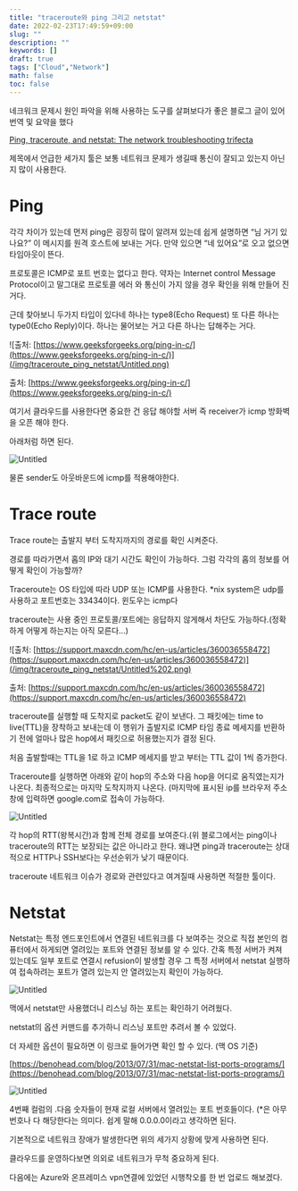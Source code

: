 ```yaml
---
title: "traceroute와 ping 그리고 netstat"
date: 2022-02-23T17:49:59+09:00
slug: ""
description: ""
keywords: []
draft: true
tags: ["Cloud","Network"]
math: false
toc: false
---
```




네크워크 문제시 원인 파악을 위해 사용하는 도구를 살펴보다가 좋은 블로그 글이 있어 번역 및 요약을 했다

[Ping, traceroute, and netstat: The network troubleshooting trifecta](https://www.redhat.com/sysadmin/ping-traceroute-netstat)

제목에서 언급한 세가지 툴은 보통 네트워크 문제가 생길때 통신이 잘되고 있는지 아닌지 많이 사용한다. 

# Ping

각각 차이가 있는데 먼저 ping은 굉장히 많이 알려져 있는데 쉽게 설명하면 “님 거기 있나요?” 이 메시지를 원격 호스트에 보내는 거다. 만약 있으면 “네 있어요”로 오고 없으면 타임아웃이 뜬다. 

프로토콜은 ICMP로 포트 번호는 없다고 한다. 약자는 Internet control Message Protocol이고 말그대로 프로토콜 에러 와 통신이 가지 않을 경우 확인을 위해 만들어 진거다.

근데 찾아보니 두가지 타입이 있다네 하나는 type8(Echo Request) 또 다른 하나는 type0(Echo Reply)이다. 하나는 물어보는 거고 다른 하나는 답해주는 거다.

![출처: [https://www.geeksforgeeks.org/ping-in-c/](https://www.geeksforgeeks.org/ping-in-c/)](/img/traceroute_ping_netstat/Untitled.png)

출처: [https://www.geeksforgeeks.org/ping-in-c/](https://www.geeksforgeeks.org/ping-in-c/)

여기서 클라우드를 사용한다면 중요한 건 응답 해야할 서버 즉 receiver가 icmp 방화벽을 오픈 해야 한다.

아래처럼 하면 된다.

![Untitled](/img/traceroute_ping_netstat/Untitled1.png)

물론 sender도 아웃바운드에 icmp를 적용해야한다.

# **Trace route**

Trace route는 출발지 부터 도착지까지의 경로를 확인 시켜준다. 

경로를 따라가면서 홉의 IP와 대기 시간도 확인이 가능하다. 그럼 각각의 홉의 정보를 어떻게 확인이 가능할까?

Traceroute는 OS 타입에 따라 UDP 또는 ICMP를 사용한다. *nix system은 udp를 사용하고 포트번호는 33434이다. 윈도우는 icmp다 

traceroute는 사용 중인 프로토콜/포트에는 응답하지 않게해서 차단도 가능하다.(정확하게 어떻게 하는지는 아직 모른다...)

![출처: [https://support.maxcdn.com/hc/en-us/articles/360036558472](https://support.maxcdn.com/hc/en-us/articles/360036558472)](/img/traceroute_ping_netstat/Untitled%202.png)

출처: [https://support.maxcdn.com/hc/en-us/articles/360036558472](https://support.maxcdn.com/hc/en-us/articles/360036558472)

traceroute를 실행할 때  도착지로 packet도 같이 보낸다. 그 패킷에는 time to live(TTL)을 장착하고 보내는데 이 행위가  출발지로 ICMP 타임 종료 메세지를 반환하기 전에 얼마나 많은 hop에서 패킷으로 허용했는지가 결정 된다. 

처음 출발할때는 TTL을 1로 하고 ICMP 메세지를 받고 부터는 TTL 값이 1씩 증가한다.

Traceroute를 실행하면 아래와 같이 hop의 주소와 다음 hop을 어디로 움직였는지가 나온다. 최종적으로는 마지막 도착지까지 나온다. (마지막에 표시된 ip를 브라우저 주소창에 입력하면 google.com로 접속이 가능하다.

![Untitled](/img/traceroute_ping_netstat/Untitled%203.png)

각 hop의 RTT(왕복시간)과 함께 전체 경로를 보여준다.(위 블로그에서는 ping이나 traceroute의 RTT는 보장되는 값은 아니라고 한다. 왜냐면 ping과 traceroute는 상대적으로 HTTP나 SSH보다는 우선순위가 낮기 때문이다.

traceroute 네트워크 이슈가 경로와 관련있다고 여겨질때 사용하면 적절한 툴이다.

# Netstat

Netstat는 특정 엔드포인트에서 연결된 네트워크를 다 보여주는 것으로 직접 본인의 컴퓨터에서 하게되면 열려있는 포트와 연결된 정보를 알 수 있다. 간혹 특정 서버가 켜져 있는데도 일부 포트로 연결시 refusion이 발생할 경우 그 특정 서버에서 netstat 실행하여 접속하려는 포트가 열려 있는지 안 열려있는지 확인이 가능하다.

![Untitled](/img/traceroute_ping_netstat/Untitled%204.png)

맥에서 netstat만 사용했더니 리스닝 하는 포트는 확인하기 어려웠다.

netstat의 옵션 커맨드를 추가하니 리스닝 포트만 추려서 볼 수 있었다.

더 자세한 옵션이 필요하면 이 링크로 들어가면 확인 할 수 있다. (맥 OS 기준)

[https://benohead.com/blog/2013/07/31/mac-netstat-list-ports-programs/](https://benohead.com/blog/2013/07/31/mac-netstat-list-ports-programs/)

![Untitled](/img/traceroute_ping_netstat/Untitled%205.png)

4번째 컬럼의 .다음 숫자들이 현재 로컬 서버에서 열려있는 포트 번호들이다. (*은 아무번호나 다 해당한다는 의미다. 쉽게 말해 0.0.0.0이라고 생각하면 된다.

기본적으로 네트워크 장애가 발생한다면 위의 세가지 상황에 맞게 사용하면 된다. 

클라우드를 운영하다보면 의외로 네트워크가 무척 중요하게 된다.

다음에는 Azure와 온프레미스 vpn연결에 있었던 시행착오를 한 번 업로드 해보겠다.